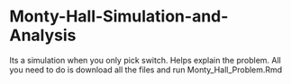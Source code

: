 # Monty-Hall-Simulation-and-Analysis
Its a simulation when you only pick switch. Helps explain the problem.
All you need to do is download all the files and run Monty_Hall_Problem.Rmd
